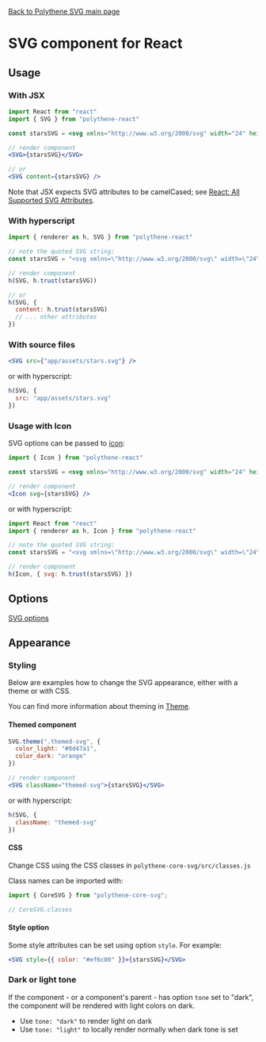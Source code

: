 [Back to Polythene SVG main page](SVG.md)

# SVG component for React



## Usage

### With JSX

~~~jsx
import React from "react"
import { SVG } from "polythene-react"

const starsSVG = <svg xmlns="http://www.w3.org/2000/svg" width="24" height="24" viewBox="0 0 24 24"><path d="M11.99 2C6.47 2 2 6.48 2 12s4.47 10 9.99 10C17.52 22 22 17.52 22 12S17.52 2 11.99 2zm4.24 16L12 15.45 7.77 18l1.12-4.81-3.73-3.23 4.92-.42L12 5l1.92 4.53 4.92.42-3.73 3.23L16.23 18z"/></svg>

// render component
<SVG>{starsSVG}</SVG>

// or
<SVG content={starsSVG} />
~~~

Note that JSX expects SVG attributes to be camelCased; see [React: All Supported SVG Attributes](https://facebook.github.io/react/docs/dom-elements.html#all-supported-svg-attributes).



### With hyperscript

~~~javascript
import { renderer as h, SVG } from "polythene-react"

// note the quoted SVG string:
const starsSVG = "<svg xmlns=\"http://www.w3.org/2000/svg\" width=\"24\" height=\"24\" viewBox=\"0 0 24 24\"><path d=\"M11.99 2C6.47 2 2 6.48 2 12s4.47 10 9.99 10C17.52 22 22 17.52 22 12S17.52 2 11.99 2zm4.24 16L12 15.45 7.77 18l1.12-4.81-3.73-3.23 4.92-.42L12 5l1.92 4.53 4.92.42-3.73 3.23L16.23 18z\"/></svg>"

// render component
h(SVG, h.trust(starsSVG))

// or
h(SVG, {
  content: h.trust(starsSVG)
  // ... other attributes
})
~~~


### With source files

~~~jsx
<SVG src={"app/assets/stars.svg"} />
~~~

or with hyperscript:

~~~javascript
h(SVG, {
  src: "app/assets/stars.svg"
})
~~~


### Usage with Icon

SVG options can be passed to [icon](./Icon-react.md):

~~~jsx
import { Icon } from "polythene-react"

const starsSVG = <svg xmlns="http://www.w3.org/2000/svg" width="24" height="24" viewBox="0 0 24 24"><path d="M11.99 2C6.47 2 2 6.48 2 12s4.47 10 9.99 10C17.52 22 22 17.52 22 12S17.52 2 11.99 2zm4.24 16L12 15.45 7.77 18l1.12-4.81-3.73-3.23 4.92-.42L12 5l1.92 4.53 4.92.42-3.73 3.23L16.23 18z"/></svg>

// render component
<Icon svg={starsSVG} />
~~~

or with hyperscript:

~~~javascript
import React from "react"
import { renderer as h, Icon } from "polythene-react"

// note the quoted SVG string:
const starsSVG = "<svg xmlns=\"http://www.w3.org/2000/svg\" width=\"24\" height=\"24\" viewBox=\"0 0 24 24\"><path d=\"M11.99 2C6.47 2 2 6.48 2 12s4.47 10 9.99 10C17.52 22 22 17.52 22 12S17.52 2 11.99 2zm4.24 16L12 15.45 7.77 18l1.12-4.81-3.73-3.23 4.92-.42L12 5l1.92 4.53 4.92.42-3.73 3.23L16.23 18z\"/></svg>"

// render component
h(Icon, { svg: h.trust(starsSVG) })
~~~



## Options

[SVG options](SVG.md)



## Appearance

### Styling

Below are examples how to change the SVG appearance, either with a theme or with CSS.

You can find more information about theming in [Theme](Theme.md).

#### Themed component

~~~jsx
SVG.theme(".themed-svg", {
  color_light: "#0d47a1",
  color_dark: "orange"
})

// render component
<SVG className="themed-svg">{starsSVG}</SVG>
~~~

or with hyperscript:

~~~javascript
h(SVG, {
  className: "themed-svg"
})
~~~


#### CSS

Change CSS using the CSS classes in `polythene-core-svg/src/classes.js`

Class names can be imported with:

~~~javascript
import { CoreSVG } from "polythene-core-svg";

// CoreSVG.classes
~~~

#### Style option

Some style attributes can be set using option `style`. For example:

~~~jsx
<SVG style={{ color: "#ef6c00" }}>{starsSVG}</SVG>
~~~

### Dark or light tone

If the component - or a component's parent - has option `tone` set to "dark", the component will be rendered with light colors on dark. 

* Use `tone: "dark"` to render light on dark
* Use `tone: "light"` to locally render normally when dark tone is set


